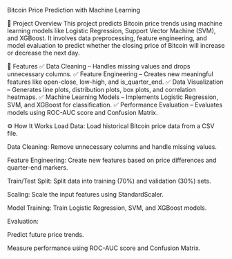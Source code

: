 

Bitcoin Price Prediction with Machine Learning

📝 Project Overview
This project predicts Bitcoin price trends using machine learning models like Logistic Regression, Support Vector Machine (SVM), and XGBoost. It involves data preprocessing, feature engineering, and model evaluation to predict whether the closing price of Bitcoin will increase or decrease the next day.

🌟 Features
✅ Data Cleaning – Handles missing values and drops unnecessary columns.
✅ Feature Engineering – Creates new meaningful features like open-close, low-high, and is_quarter_end.
✅ Data Visualization – Generates line plots, distribution plots, box plots, and correlation heatmaps.
✅ Machine Learning Models – Implements Logistic Regression, SVM, and XGBoost for classification.
✅ Performance Evaluation – Evaluates models using ROC-AUC score and Confusion Matrix.

⚙️ How It Works
Load Data: Load historical Bitcoin price data from a CSV file.

Data Cleaning: Remove unnecessary columns and handle missing values.

Feature Engineering: Create new features based on price differences and quarter-end markers.

Train/Test Split: Split data into training (70%) and validation (30%) sets.

Scaling: Scale the input features using StandardScaler.

Model Training: Train Logistic Regression, SVM, and XGBoost models.

Evaluation:

Predict future price trends.

Measure performance using ROC-AUC score and Confusion Matrix.
